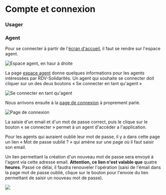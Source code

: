 # Compte et connexion

### Usager

### Agent

Pour se connecter à partir de l'[écran d'accueil](https://rdv-solidarites.fr), il faut se rendre sur l'espace agent.

![Espace agent, en haur à droite](../../../.gitbook/assets/screenshot\_2021-06-24-rdv-solidarites.png)

La page [espace agent](https://www.rdv-solidarites.fr/accueil\_mds) donne quelques informations pour les agents intéressées par RDV-Solidarités. Un agent qui souhaite se connecter doit cliquer sur un des deux boutons « Se connecter en tant qu'agent »

![Se connecter en tant qu'agent](../../../.gitbook/assets/screenshot\_2021-06-24-rdv-solidarites-1-.png)

Nous arrivons ensuite à la [page de connexion](https://www.rdv-solidarites.fr/agents/sign\_in) à proprement parlé.

![Page de connexion](../../../.gitbook/assets/screenshot\_2021-06-24-rdv-solidarites-2-.png)

La saisie d'un email et d'un mot de passe correct, puis le clique sur le bouton « se connecter » permet à un agent d'accéder a l'application.

Pour les agents qui auraient oublié leur mot de passe, il y a dans cette page un lien « Mot de passe oublié ? » qui amène sur une page où il faut saisir son email.

Un lien permettant la création d'un nouveau mot de passe sera envoyé à l'agent via cette adresse email. **Attention, ce lien n'est valable que** quatre **heures**. Passé ce délai, il faudra renouveler l'opération (saisi de l'émail dans la page mot de passe oublié, clique sur le bouton pour l'envoie du lien permettant de saisir un nouveau mot de passe).

![](../../../.gitbook/assets/screenshot\_2021-06-24-rdv-solidarites-3-.png)
